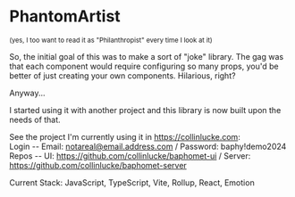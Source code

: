# PhantomArtist

<sub>(yes, I too want to read it as "Philanthropist" every time I look at it)</sub>

So, the initial goal of this was to make a sort of "joke" library. The gag was that each component would require configuring so many props, you'd be better of just creating your own components.
Hilarious, right?

Anyway...

I started using it with another project and this library is now built upon the needs of that.

See the project I'm currently using it in https://collinlucke.com:
<br/>
Login --
Email: notareal@email.address.com / Password: baphy!demo2024
<br/>
Repos -- UI: https://github.com/collinlucke/baphomet-ui / Server: https://github.com/collinlucke/baphomet-server

Current Stack: JavaScript, TypeScript, Vite, Rollup, React, Emotion
